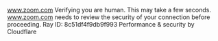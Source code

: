 www.zoom.com
Verifying you are human. This may take a few seconds.
www.zoom.com needs to review the security of your connection before proceeding.
Ray ID: 8c51df4f9db9f993
Performance & security by Cloudflare